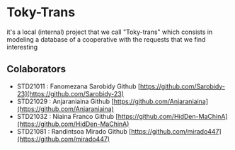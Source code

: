 # Toky-Trans
it's a local (internal) project that we call "Toky-trans" which consists in modeling a database of a cooperative with the requests that we find interesting

## Colaborators
* STD21011 : Fanomezana Sarobidy  Github [https://github.com/Sarobidy-23](https://github.com/Sarobidy-23)
* STD21029 : Anjaraniaina         Github [https://github.com/Anjaraniaina](https://github.com/Anjaraniaina)
* STD21032 : Niaina Franco        Github [https://github.com/HidDen-MaChinA](https://github.com/HidDen-MaChinA)
* STD21081 : Randintsoa Mirado    Github [https://github.com/mirado447](https://github.com/mirado447)
